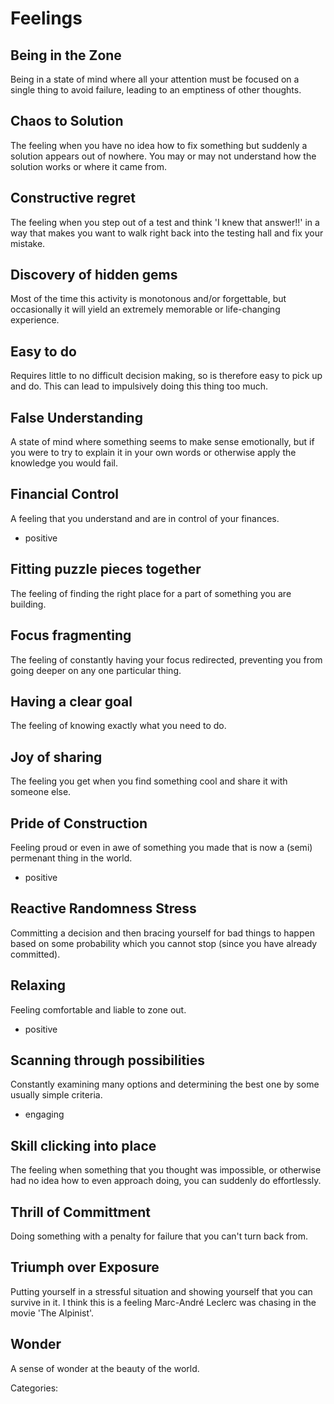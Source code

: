 # Feelings

## Being in the Zone

Being in a state of mind where all your attention must be focused on a single thing to avoid failure, leading to an emptiness of other thoughts.


## Chaos to Solution

The feeling when you have no idea how to fix something but suddenly a solution appears out of nowhere. You may or may not understand how the solution works or where it came from.


## Constructive regret

The feeling when you step out of a test and think 'I knew that answer!!' in a way that makes you want to walk right back into the testing hall and fix your mistake.


## Discovery of hidden gems

Most of the time this activity is monotonous and/or forgettable, but occasionally it will yield an extremely memorable or life-changing experience.


## Easy to do

Requires little to no difficult decision making, so is therefore easy to pick up and do. This can lead to impulsively doing this thing too much.


## False Understanding

A state of mind where something seems to make sense emotionally, but if you were to try to explain it in your own words or otherwise apply the knowledge you would fail.


## Financial Control

A feeling that you understand and are in control of your finances.

  - positive

## Fitting puzzle pieces together

The feeling of finding the right place for a part of something you are building.


## Focus fragmenting

The feeling of constantly having your focus redirected, preventing you from going deeper on any one particular thing.


## Having a clear goal

The feeling of knowing exactly what you need to do.


## Joy of sharing

The feeling you get when you find something cool and share it with someone else.


## Pride of Construction

Feeling proud or even in awe of something you made that is now a (semi) permenant thing in the world. 

  - positive

## Reactive Randomness Stress

Committing a decision and then bracing yourself for bad things to happen based on some probability which you cannot stop (since you have already committed).


## Relaxing

Feeling comfortable and liable to zone out.

  - positive

## Scanning through possibilities

Constantly examining many options and determining the best one by some usually simple criteria.

  - engaging

## Skill clicking into place

The feeling when something that you thought was impossible, or otherwise had no idea how to even approach doing, you can suddenly do effortlessly.


## Thrill of Committment

Doing something with a penalty for failure that you can't turn back from.


## Triumph over Exposure

Putting yourself in a stressful situation and showing yourself that you can survive in it. I think this is a feeling Marc-André Leclerc was chasing in the movie 'The Alpinist'.


## Wonder

A sense of wonder at the beauty of the world.

Categories: 